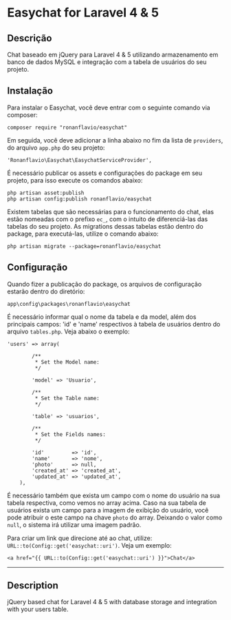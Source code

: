 # Easychat for Laravel 4 & 5

## Descrição

Chat baseado em jQuery para Laravel 4 & 5 utilizando armazenamento em banco de dados MySQL e integração com a tabela de usuários do seu projeto.

## Instalação

Para instalar o Easychat, você deve entrar com o seguinte comando via composer:

`composer require "ronanflavio/easychat"`

Em seguida, você deve adicionar a linha abaixo no fim da lista de `providers`, do arquivo `app.php` do seu projeto:

`'Ronanflavio\Easychat\EasychatServiceProvider',`

É necessário publicar os assets e configurações do package em seu projeto, para isso execute os comandos abaixo:

```
php artisan asset:publish
php artisan config:publish ronanflavio/easychat
```

Existem tabelas que são necessárias para o funcionamento do chat, elas estão nomeadas com o prefixo `ec_`, com o intuito de diferenciá-las das tabelas do seu projeto. As migrations dessas tabelas estão dentro do package, para executá-las, utilize o comando abaixo:

`php artisan migrate --package=ronanflavio/easychat`

## Configuração

Quando fizer a publicação do package, os arquivos de configuração estarão dentro do diretório:

`app\config\packages\ronanflavio\easychat`

É necessário informar qual o nome da tabela e da model, além dos principais campos: 'id' e 'name' respectivos à tabela de usuários dentro do arquivo `tables.php`. Veja abaixo o exemplo:

```
'users' => array(

        /**
         * Set the Model name:
         */

        'model' => 'Usuario',

        /**
         * Set the Table name:
         */

        'table' => 'usuarios',

        /**
         * Set the Fields names:
         */

        'id'         => 'id',
        'name'       => 'nome',
        'photo'      => null,
        'created_at' => 'created_at',
        'updated_at' => 'updated_at',
    ),
```

É necessário também que exista um campo com o nome do usuário na sua tabela respectiva, como vemos no array acima.
Caso na sua tabela de usuários exista um campo para a imagem de exibição do usuário, você pode atribuir o este campo na chave `photo` do array. Deixando o valor como `null`, o sistema irá utilizar uma imagem padrão.

Para criar um link que direcione até ao chat, utilize: `URL::to(Config::get('easychat::uri')`. Veja um exemplo:

`<a href="{{ URL::to(Config::get('easychat::uri') }}">Chat</a>`

-------------------------------------

## Description

jQuery based chat for Laravel 4 &amp; 5 with database storage and integration with your users table.
